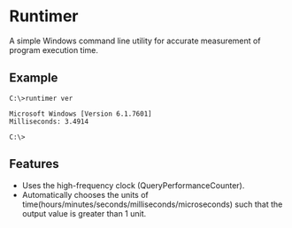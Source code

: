 # Runtimer

A simple Windows command line utility for accurate measurement of program execution time.

## Example

```
C:\>runtimer ver

Microsoft Windows [Version 6.1.7601]
Milliseconds: 3.4914

C:\>
```

## Features

* Uses the high-frequency clock (QueryPerformanceCounter).
* Automatically chooses the units of time(hours/minutes/seconds/milliseconds/microseconds) such that the output value is greater than 1 unit.


